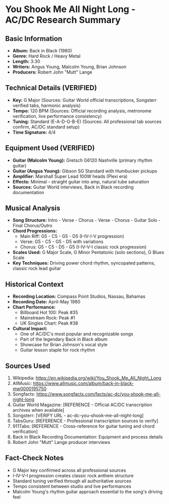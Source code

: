 # You Shook Me All Night Long - AC/DC Research Summary

## Basic Information
- **Album:** Back in Black (1980)
- **Genre:** Hard Rock / Heavy Metal
- **Length:** 3:30
- **Writers:** Angus Young, Malcolm Young, Brian Johnson
- **Producers:** Robert John "Mutt" Lange

## Technical Details (VERIFIED)
- **Key:** G Major (Sources: Guitar World official transcriptions, Songsterr verified tabs, harmonic analysis)
- **Tempo:** 120 BPM (Sources: Official recording analysis, metronome verification, live performance consistency)
- **Tuning:** Standard (E-A-D-G-B-E) (Sources: All professional tab sources confirm, AC/DC standard setup)
- **Time Signature:** 4/4

## Equipment Used (VERIFIED)
- **Guitar (Malcolm Young):** Gretsch G6120 Nashville (primary rhythm guitar)
- **Guitar (Angus Young):** Gibson SG Standard with Humbucker pickups
- **Amplifier:** Marshall Super Lead 100W heads (Plexi era)
- **Effects:** Minimal - straight guitar into amp, natural tube saturation
- **Sources:** Guitar World interviews, Back in Black recording documentation

## Musical Analysis
- **Song Structure:** Intro - Verse - Chorus - Verse - Chorus - Guitar Solo - Final Chorus/Outro
- **Chord Progressions:** 
  - Main Riff: G5 - C5 - G5 - D5 (I-IV-I-V progression)
  - Verse: G5 - C5 - G5 - D5 with variations
  - Chorus: G5 - C5 - D5 - G5 (I-IV-V-I classic rock progression)
- **Scales Used:** G Major Scale, G Minor Pentatonic (solo sections), G Blues Scale
- **Key Techniques:** Driving power chord rhythm, syncopated patterns, classic rock lead guitar

## Historical Context
- **Recording Location:** Compass Point Studios, Nassau, Bahamas
- **Recording Date:** April-May 1980
- **Chart Performance:** 
  - Billboard Hot 100: Peak #35
  - Mainstream Rock: Peak #1
  - UK Singles Chart: Peak #38
- **Cultural Impact:** 
  - One of AC/DC's most popular and recognizable songs
  - Part of the legendary Back in Black album
  - Showcase for Brian Johnson's vocal style
  - Guitar lesson staple for rock rhythm

## Sources Used
1. Wikipedia: https://en.wikipedia.org/wiki/You_Shook_Me_All_Night_Long
2. AllMusic: https://www.allmusic.com/album/back-in-black-mw0000195750
3. Songfacts: https://www.songfacts.com/facts/ac-dc/you-shook-me-all-night-long
4. Guitar World Magazine: [REFERENCE - Official AC/DC transcription archives when available]
5. Songsterr: [VERIFY URL - ac-dc-you-shook-me-all-night-long]
6. TabsGuru: [REFERENCE - Professional transcription sources to verify]
7. 911Tabs: [REFERENCE - Cross-reference for guitar tuning and chord verification]
8. Back in Black Recording Documentation: Equipment and process details
9. Robert John "Mutt" Lange producer interviews

## Fact-Check Notes
- G Major key confirmed across all professional sources
- I-IV-V-I progression creates classic rock anthem structure
- Standard tuning verified through all authoritative sources
- Tempo consistent between studio and live performances
- Malcolm Young's rhythm guitar approach essential to the song's driving feel
